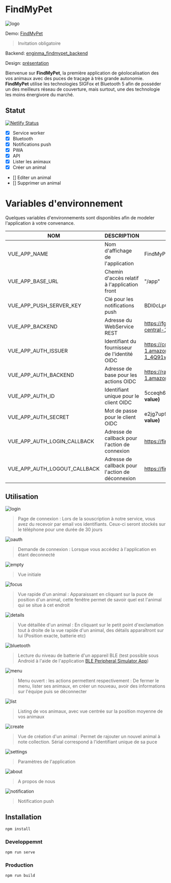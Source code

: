 # FindMyPet

![logo](./docs/img/logo.jpg)

Demo: [FindMyPet](https://www.30millionsdamis.fr/uploads/pics/conseils-erreurs-chat-1171.jpg)
> Invitation obligatoire

Backend: [enginma_findmypet_backend](https://github.com/averdier/enigma_findmypet_backend)

Design: [présentation](./docs/desgin.pptx)

Bienvenue sur **FindMyPet**, la première application de géolocalisation des vos animaux avec des puces de traçage à très grande autonomie. **FindMyPet** utilise les technologies SIGFox et Bluetooth 5 afin de posséder un des meilleurs réseau de couverture, mais surtout, une des technologie les moins énergivore du marché.

## Statut

[![Netlify Status](https://api.netlify.com/api/v1/badges/d23f25a4-6cf9-4d46-a57a-8b115c9b53f1/deploy-status)](https://app.netlify.com/sites/findmypet/deploys)

- [x] Service worker
- [x] Bluetooth
- [x] Notifications push
- [x] PWA
- [x] API
- [x] Lister les animaux
- [x] Créer un animal
- [] Editer un animal
- [] Supprimer un animal

# Variables d'environnement

Quelques variables d'environnements sont disponibles afin de modeler l'application à votre convenance.

|NOM|DESCRIPTION|Exemple|
|----------------|-------------------------------|-----------------------------|
|VUE_APP_NAME|Nom d'affichage de l'application|FindMyPet|
|VUE_APP_BASE_URL|Chemin d'accès relatif à l'application front|"/app"|
|VUE_APP_PUSH_SERVER_KEY|Clé pour les notifications push|BDl0cLpGC_-qNSrk-jbT0|
|VUE_APP_BACKEND|Adresse du WebService REST|https://fgmzkcbaka.execute-api.eu-central-1.amazonaws.com/dev/api|
|VUE_APP_AUTH_ISSUER|Identifiant du fournisseur de l'identité OIDC|https://cognito-idp.eu-central-1.amazonaws.com/eu-central-1_4Q91wIB8X|
|VUE_APP_AUTH_BACKEND|Adresse de base pour les actions OIDC|https://rastadev.auth.eu-central-1.amazoncognito.com|
|VUE_APP_AUTH_ID|Identifiant unique pour le client OIDC|5cceqh6ihehe2121r6k9nbu5r **(fake value)**|
|VUE_APP_AUTH_SECRET|Mot de passe pour le client OIDC|e2jg7up9vp4hei68jcondq8t9gpk **(fake value)**|
|VUE_APP_AUTH_LOGIN_CALLBACK|Adresse de callback pour l'action de connexion|https://findmypet.netlify.com/oidc/login
|VUE_APP_AUTH_LOGOUT_CALLBACK|Adresse de callback pour l'action de déconnexion|https://findmypet.netlify.com/oidc/logout|

## Utilisation

![login](./docs/img/login.jpg)
> Page de connexion : Lors de la souscription à notre service, vous avez du recevoir par email vos identifiants. Ceux-ci seront stockés sur le téléphone pour une durée de 30 jours


![oauth](./docs/img/oauth.jpg)
> Demande de connexion : Lorsque vous accédez à l'application en étant deconnecté 


![empty](./docs/img/empty.jpg)
> Vue initiale


![focus](./docs/img/focus.jpg)
> Vue rapide d'un animal : Apparaissant en cliquant sur la puce de position d'un animal, cette fenêtre permet de savoir quel est l'animal qui se situe à cet endroit


![details](./docs/img/details.jpg)
> Vue détaillée d'un animal : En cliquant sur le petit point d'exclamation tout à droite de la vue rapide d'un animal, des détails apparaîtront sur lui (Position exacte, batterie etc)


![bluetooth](./docs/img/bluetooth.jpg)
> Lecture du niveau de batterie d'un appareil BLE (test possible sous Android à l'aide de l'application [BLE Peripheral Simulator App](https://play.google.com/store/apps/details?id=io.github.webbluetoothcg.bletestperipheral))


![menu](./docs/img/menu.jpg)
> Menu ouvert : les actions permettent respectivement : De fermer le menu, lister ses animaux, en créer un nouveau, avoir des informations sur l'équipe puis se déconnecter


![list](./docs/img/list.jpg)
> Listing de vos animaux, avec vue centrée sur la position moyenne de vos animaux


![create](./docs/img/create.jpg)
> Vue de création d'un animal : Permet de rajouter un nouvel animal à note collection. Sérial correspond à l'identifiant unique de sa puce


![settings](./docs/img/settings.jpg)
> Paramètres de l'application


![about](./docs/img/about.jpg)
> A propos de nous

![notification](./docs/img/notification.jpg)
> Notification push

## Installation
```
npm install
```

### Developpemnt
```
npm run serve
```

### Production
```
npm run build
```
